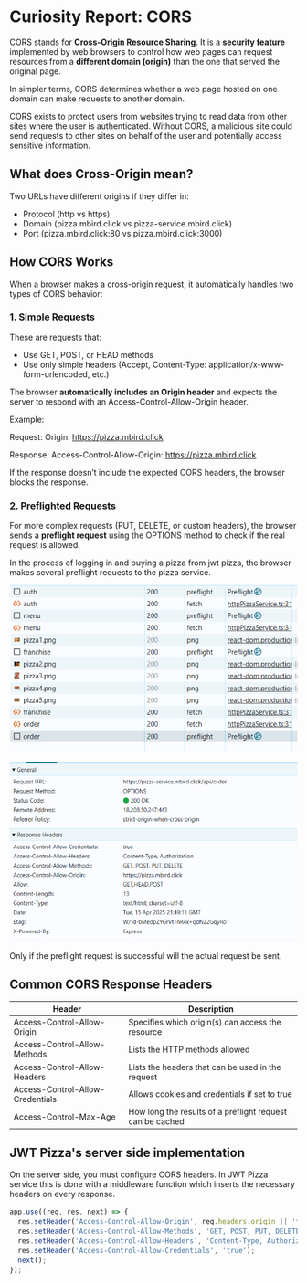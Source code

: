 # Curiosity Report: CORS

CORS stands for **Cross-Origin Resource Sharing**. It is a **security feature** implemented by web browsers to control how web pages can request resources from a **different domain (origin)** than the one that served the original page.

In simpler terms, CORS determines whether a web page hosted on one domain can make requests to another domain.

CORS exists to protect users from websites trying to read data from other sites where the user is authenticated. Without CORS, a malicious site could send requests to other sites on behalf of the user and potentially access sensitive information.

## What does Cross-Origin mean?

Two URLs have different origins if they differ in:

- Protocol (http vs https)
- Domain (pizza.mbird.click vs pizza-service.mbird.click)
- Port (pizza.mbird.click:80 vs pizza.mbird.click:3000)

## How CORS Works

When a browser makes a cross-origin request, it automatically handles two types of CORS behavior:

### 1. Simple Requests

These are requests that:

- Use GET, POST, or HEAD methods
- Use only simple headers (Accept, Content-Type: application/x-www-form-urlencoded, etc.)

The browser **automatically includes an Origin header** and expects the server to respond with an Access-Control-Allow-Origin header.

Example:

Request:
Origin: https://pizza.mbird.click

Response:
Access-Control-Allow-Origin: https://pizza.mbird.click


If the response doesn’t include the expected CORS headers, the browser blocks the response.

### 2. Preflighted Requests

For more complex requests (PUT, DELETE, or custom headers), the browser sends a **preflight request** using the OPTIONS method to check if the real request is allowed.

In the process of logging in and buying a pizza from jwt pizza, the browser makes several preflight requests to the pizza service. 

![Preflight Requests](preflightRequests.png)

![Preflight Headers](preflightHeaders.png)

Only if the preflight request is successful will the actual request be sent.

## Common CORS Response Headers

| Header                        | Description                                                    |
|------------------------------|----------------------------------------------------------------|
| Access-Control-Allow-Origin| Specifies which origin(s) can access the resource              |
| Access-Control-Allow-Methods| Lists the HTTP methods allowed            |
| Access-Control-Allow-Headers| Lists the headers that can be used in the request             |
| Access-Control-Allow-Credentials| Allows cookies and credentials if set to true         |
| Access-Control-Max-Age     | How long the results of a preflight request can be cached      |

## JWT Pizza's server side implementation

On the server side, you must configure CORS headers. In JWT Pizza service this is done with a middleware function which inserts the necessary headers on every response. 


```js
app.use((req, res, next) => {
  res.setHeader('Access-Control-Allow-Origin', req.headers.origin || '*');
  res.setHeader('Access-Control-Allow-Methods', 'GET, POST, PUT, DELETE');
  res.setHeader('Access-Control-Allow-Headers', 'Content-Type, Authorization');
  res.setHeader('Access-Control-Allow-Credentials', 'true');
  next();
});
```


